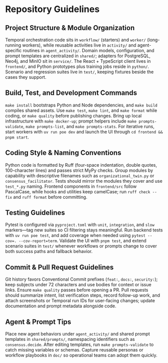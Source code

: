 # Repository Guidelines

## Project Structure & Module Organization
Temporal orchestration code sits in `workflow/` (starters) and `worker/` (long-running workers), while reusable activities live in `activity/` and agent-specific routines in `agent_activity/`. Domain models, configuration, and prompt templates are centralized in `shared/`; adapters for PostgreSQL, Neo4j, and MinIO sit in `service/`. The React + TypeScript client lives in `frontend/`, and Python prototypes plus training jobs reside in `python/`. Scenario and regression suites live in `test/`, keeping fixtures beside the cases they support.

## Build, Test, and Development Commands
`make install` bootstraps Python and Node dependencies, and `make build` compiles shared assets. Use `make test`, `make lint`, and `make format` while coding, or `make quality` before publishing changes. Bring up local infrastructure with `make docker-up`; prompt helpers include `make prompts-validate`, `make prompts-list`, and `make prompts-stats`. For iterative runs, start workers with `uv run poe dev` and launch the UI through `cd frontend && pnpm start`.

## Coding Style & Naming Conventions
Python code is formatted by Ruff (four-space indentation, double quotes, 100-character lines) and passes strict MyPy checks. Group modules by capability with descriptive filenames such as `organizational_twin.py` or `consensus_facilitator`. Tests should mirror the modules they cover and use `test_*.py` naming. Frontend components in `frontend/src` follow PascalCase, while hooks and utilities keep camelCase; run `ruff check --fix` and `ruff format` before committing.

## Testing Guidelines
Pytest is configured via `pyproject.toml` with `unit`, `integration`, and `slow` markers—tag new suites so CI filtering stays meaningful. Run backend tests with `uv run poe test`, and add coverage when needed using `pytest --cov=. --cov-report=term`. Validate the UI with `pnpm test`, and extend scenario suites in `test/` whenever workflows or prompts change to cover both success paths and fallback behavior.

## Commit & Pull Request Guidelines
Git history favors Conventional Commit prefixes (`feat:`, `docs:`, `security:`); keep subjects under 72 characters and use bodies for context or issue links. Ensure `make quality` passes before opening a PR. Pull requests should summarize intent, list verification steps, record follow-up work, and attach screenshots or Temporal run IDs for user-facing changes; update documentation and prompt metadata alongside code.

## Agent & Prompt Tips
Place new agent behaviors under `agent_activity/` and shared prompt templates in `shared/prompts/`, namespacing identifiers such as `consensus.decide`. After editing templates, run `make prompts-validate` to catch missing variables or schemas. Capture reusable personas or workflow playbooks in `doc/` so operational teams can adopt them quickly.
